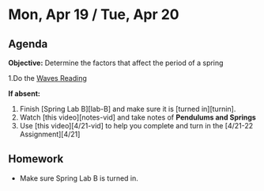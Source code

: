Mon, Apr 19 / Tue, Apr 20  
==================  
  
Agenda  
---------  
**Objective:** Determine the factors that affect the period of a spring  
  
1.Do the [Waves Reading][wave-read]
  
  
**If absent:** 

1. Finish [Spring Lab B][lab-B] and make sure it is [turned in][turnin].
2. Watch [this video][notes-vid] and take notes of **Pendulums and Springs**
3. Use [this video][4/21-vid] to help you complete and turn in the  [4/21-22 Assignment][4/21]  
  
Homework   
-------------  
- Make sure Spring Lab B is turned in.  
  
[wave-read]: https://avon.schoology.com/course/2624603689/materials/gp/4890554768
[4/23]: https://avon.schoology.com/assignment/4890550147/info
<!--stackedit_data:
eyJoaXN0b3J5IjpbMTg0Njk1MjcyOSwtNDgzMDA1MTA1LDQwMj
c1OTcyMSwtODAzNjAzMTcxLDg5NjgwMDM5MiwxMTk3OTMwNzA1
LDg5MDY2MTQyOSwxMDIzMDUzMDU1LC0xNTA1MzU5NDQ4LC0xMz
g4ODgwNzM2LC0xNDg3MTI2MjM5LC0yMDY0MTQwNjY2LDEyNzQx
NTIxODMsLTIwNjM0NjY4MzQsLTE4ODg0ODYzNiwtNTEyODU0Mj
A4LC0xOTY1MDQwMDU1LC0zMTg2ODA3MjYsMTU5ODgxNTIzOCwx
MTg3OTI1OTM2XX0=
-->